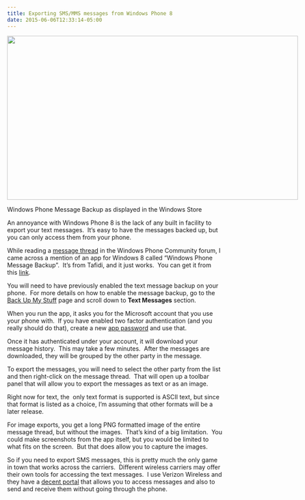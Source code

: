 ```yaml
---
title: Exporting SMS/MMS messages from Windows Phone 8
date: 2015-06-06T12:33:14-05:00
---
```

<div style="width: 810px" class="wp-caption alignnone">
  <img loading="lazy" class="" src="https://i0.wp.com/www.rajapet.net/Other/2015-Blog/i-9Sk9kxF/0/L/Windows%20Phone%20Message%20Backup-L.png?resize=680%2C383" alt="" width="680" height="383"  />
  
  <p class="wp-caption-text">
    Windows Phone Message Backup as displayed in the Windows Store
  </p>
</div>

An annoyance with Windows Phone 8 is the lack of any built in facility to export your text messages.  It&#8217;s easy to have the messages backed up, but you can only access them from your phone.

While reading a [message thread](http://answers.microsoft.com/en-us/winphone/forum/wp8-wptext/sms-backup/daabcc3e-696c-4536-b501-b161eb06668a) in the Windows Phone Community forum, I came across a mention of an app for Windows 8 called &#8220;Windows Phone Message Backup&#8221;.  It&#8217;s from Tafidi, and it just works.  You can get it from this [link](http://apps.microsoft.com/windows/app/794c9b46-5a7d-4199-89d6-3d8d613e6d28).

You will need to have previously enabled the text message backup on your phone.  For more details on how to enable the message backup, go to the [Back Up My Stuff](https://www.windowsphone.com/en-us/how-to/wp8/settings-and-personalization/back-up-my-stuff) page and scroll down to **Text Messages** section.

When you run the app, it asks you for the Microsoft account that you use your phone with.  If you have enabled two factor authentication (and you really should do that), create a new [app password](https://account.live.com/proofs/AppPassword?mkt=en-us) and use that.

Once it has authenticated under your account, it will download your message history.  This may take a few minutes.  After the messages are downloaded, they will be grouped by the other party in the message.

To export the messages, you will need to select the other party from the list and then right-click on the message thread.  That will open up a toolbar panel that will allow you to export the messages as text or as an image.

Right now for text, the  only text format is supported is ASCII text, but since that format is listed as a choice, I&#8217;m assuming that other formats will be a later release.

For image exports, you get a long PNG formatted image of the entire message thread, but without the images.  That&#8217;s kind of a big limitation.  You could make screenshots from the app itself, but you would be limited to what fits on the screen.  But that does allow you to capture the images.

So if you need to export SMS messages, this is pretty much the only game in town that works across the carriers.  Different wireless carriers may offer their own tools for accessing the text messages.  I use Verizon Wireless and they have a [decent portal](https://web.vma.vzw.com/vma/webs2/Message.do) that allows you to access messages and also to send and receive them without going through the phone.
